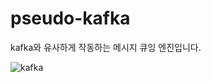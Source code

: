 # pseudo-kafka

kafka와 유사하게 작동하는 메시지 큐잉 엔진입니다.

![kafka](https://github.com/tngtied/pseudo-kafka/assets/75424805/a64d5a4f-105d-4b57-9797-3e3730a9e58a)
